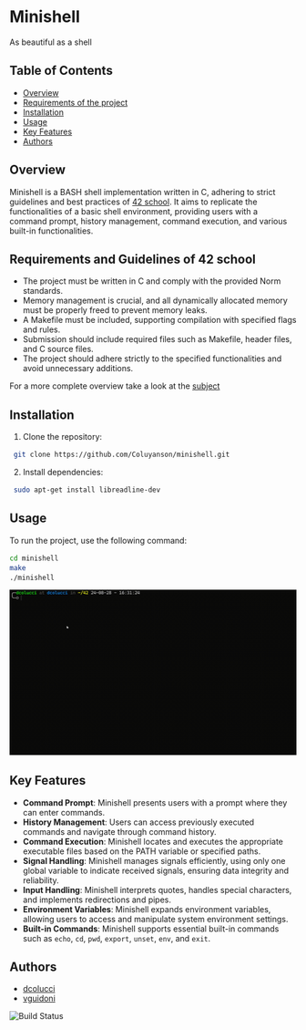 
# Minishell
As beautiful as a shell

## Table of Contents
- [Overview](#overview)
- [Requirements of the project](#requirements-and-guidelines-of-42-school)
- [Installation](#installation)
- [Usage](#usage)
- [Key Features](#key-features)
- [Authors](#authors)

## Overview
Minishell is a BASH shell implementation written in C, adhering to strict guidelines and best practices of [42 school](https://42firenze.it/). It aims to replicate the functionalities of a basic shell environment, providing users with a command prompt, history management, command execution, and various built-in functionalities.

## Requirements and Guidelines of 42 school

- The project must be written in C and comply with the provided Norm standards.
- Memory management is crucial, and all dynamically allocated memory must be properly freed to prevent memory leaks.
- A Makefile must be included, supporting compilation with specified flags and rules.
- Submission should include required files such as Makefile, header files, and C source files.
- The project should adhere strictly to the specified functionalities and avoid unnecessary additions.

For a more complete overview take a look at the [subject](./minishell.en.subject.pdf)

## Installation
1. Clone the repository:
```bash
 git clone https://github.com/Coluyanson/minishell.git
```

2. Install dependencies:
```bash
 sudo apt-get install libreadline-dev
```

## Usage
To run the project, use the following command:
```bash
cd minishell
make
./minishell
```
![Example](./docs/gif/simple_usage.gif)

## Key Features

- **Command Prompt**: Minishell presents users with a prompt where they can enter commands.
- **History Management**: Users can access previously executed commands and navigate through command history.
- **Command Execution**: Minishell locates and executes the appropriate executable files based on the PATH variable or specified paths.
- **Signal Handling**: Minishell manages signals efficiently, using only one global variable to indicate received signals, ensuring data integrity and reliability.
- **Input Handling**: Minishell interprets quotes, handles special characters, and implements redirections and pipes.
- **Environment Variables**: Minishell expands environment variables, allowing users to access and manipulate system environment settings.
- **Built-in Commands**: Minishell supports essential built-in commands such as `echo`, `cd`, `pwd`, `export`, `unset`, `env`, and `exit`.

## Authors

- [dcolucci](https://github.com/Coluyanson)
- [vguidoni](https://github.com/Rotkiv97)


![Build Status](https://travis-ci.org/yourusername/yourproject.svg?branch=main)